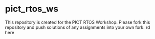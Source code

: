 # pict_rtos_ws
This repository is created for the PICT RTOS Workshop. Please fork this repository and push solutions of any assignments into your own fork.
rd here